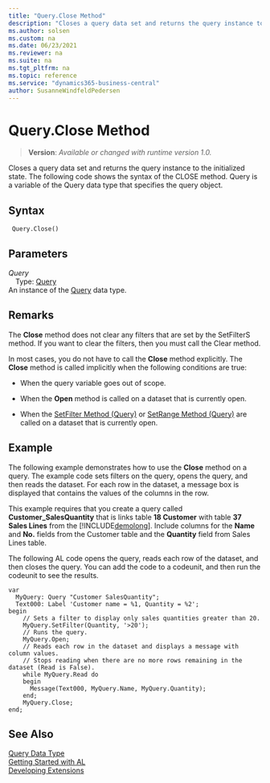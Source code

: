 ```yaml
---
title: "Query.Close Method"
description: "Closes a query data set and returns the query instance to the initialized state."
ms.author: solsen
ms.custom: na
ms.date: 06/23/2021
ms.reviewer: na
ms.suite: na
ms.tgt_pltfrm: na
ms.topic: reference
ms.service: "dynamics365-business-central"
author: SusanneWindfeldPedersen
---
```

[//]: # (START>DO_NOT_EDIT)
[//]: # (IMPORTANT:Do not edit any of the content between here and the END>DO_NOT_EDIT.)
[//]: # (Any modifications should be made in the .xml files in the ModernDev repo.)
# Query.Close Method
> **Version**: _Available or changed with runtime version 1.0._

Closes a query data set and returns the query instance to the initialized state. The following code shows the syntax of the CLOSE method.  Query is a variable of the Query data type that specifies the query object.


## Syntax
```AL
 Query.Close()
```

## Parameters
*Query*  
&emsp;Type: [Query](query-data-type.md)  
An instance of the [Query](query-data-type.md) data type.  


[//]: # (IMPORTANT: END>DO_NOT_EDIT)

## Remarks  
 The **Close** method does not clear any filters that are set by the SetFilterS method. If you want to clear the filters, then you must call the Clear method.  

 In most cases, you do not have to call the **Close** method explicitly. The **Close** method is called implicitly when the following conditions are true:  

-   When the query variable goes out of scope.  

-   When the **Open** method is called on a dataset that is currently open.  

-   When the [SetFilter Method \(Query\)](../../methods-auto/query/queryinstance-setfilter-method.md)  or [SetRange Method \(Query\)](../../methods-auto/query/queryinstance-setrange-method.md) are called on a dataset that is currently open.  

## Example  
 The following example demonstrates how to use the **Close** method on a query. The example code sets filters on the query, opens the query, and then reads the dataset. For each row in the dataset, a message box is displayed that contains the values of the columns in the row.  

 This example requires that you create a query called **Customer\_SalesQuantity** that is links table **18 Customer** with table  **37 Sales Lines** from the [!INCLUDE[demolong](../../includes/demolong_md.md)]. Include columns for the **Name** and **No.** fields from the Customer table and the **Quantity** field from Sales Lines table.  


 The following AL code opens the query, reads each row of the dataset, and then closes the query. You can add the code to a codeunit, and then run the codeunit to see the results.  

```al
var
  MyQuery: Query "Customer SalesQuantity";
  Text000: Label 'Customer name = %1, Quantity = %2';
begin
    // Sets a filter to display only sales quantities greater than 20.  
    MyQuery.SetFilter(Quantity, '>20');   
    // Runs the query.  
    MyQuery.Open;  
    // Reads each row in the dataset and displays a message with column values.   
    // Stops reading when there are no more rows remaining in the dataset (Read is False).  
    while MyQuery.Read do  
    begin  
      Message(Text000, MyQuery.Name, MyQuery.Quantity);   
    end;  
    MyQuery.Close;  
end;
```  

## See Also
[Query Data Type](query-data-type.md)  
[Getting Started with AL](../../devenv-get-started.md)  
[Developing Extensions](../../devenv-dev-overview.md)